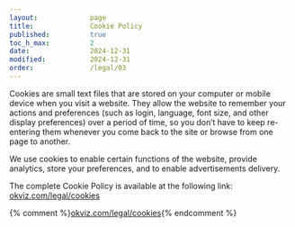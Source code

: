 ```yaml
---
layout:             page
title:              Cookie Policy
published:          true
toc_h_max:          2
date:               2024-12-31
modified:           2024-12-31
order:              /legal/03
---
```


Cookies are small text files that are stored on your computer or mobile device when you visit a website. They allow the website to remember your actions and preferences (such as login, language, font size, and other display preferences) over a period of time, so you don’t have to keep re-entering them whenever you come back to the site or browse from one page to another.

We use cookies to enable certain functions of the website, provide analytics, store your preferences, and to enable advertisements delivery.
  
The complete Cookie Policy is available at the following link: [okviz.com/legal/cookies](https://okviz.com/privacy/#cookies)

{% comment %}[okviz.com/legal/cookies](https://okviz.com/legal/cookies){% endcomment %}